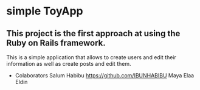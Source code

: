 # simple ToyApp
## This project is the first approach at using the Ruby on Rails framework. 
This is  a simple application that allows to create users and edit their information as well as create posts and edit them.

* Colaborators
    Salum Habibu  https://github.com/IBUNHABIBU
    Maya Elaa Eldin 